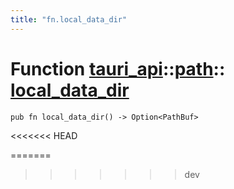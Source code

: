 ```yaml
---
title: "fn.local_data_dir"
---
```


# Function [tauri_api](/docs/api/rust/tauri_api/../index.html)::​[path](/docs/api/rust/tauri_api/index.html)::​[local_data_dir](/docs/api/rust/tauri_api/)

    pub fn local_data_dir() -> Option<PathBuf>
<<<<<<< HEAD
      
=======
>>>>>>> dev

